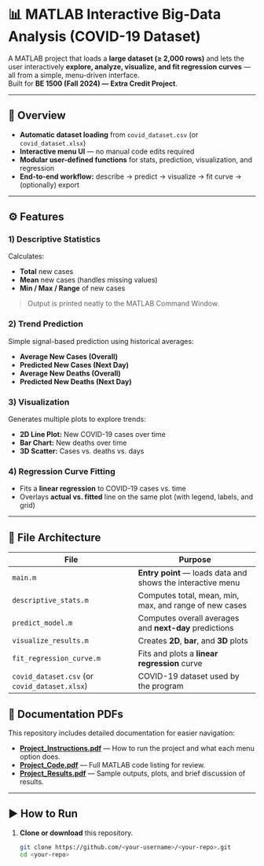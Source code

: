 # 📊 MATLAB Interactive Big-Data Analysis (COVID-19 Dataset)

A MATLAB project that loads a **large dataset (≥ 2,000 rows)** and lets the user interactively **explore, analyze, visualize, and fit regression curves** — all from a simple, menu-driven interface.  
Built for **BE 1500 (Fall 2024) — Extra Credit Project**.

---

## 📌 Overview
- **Automatic dataset loading** from `covid_dataset.csv` (or `covid_dataset.xlsx`)
- **Interactive menu UI** — no manual code edits required
- **Modular user-defined functions** for stats, prediction, visualization, and regression
- **End-to-end workflow:** describe → predict → visualize → fit curve → (optionally) export

---

## ⚙️ Features

### 1) Descriptive Statistics
Calculates:
- **Total** new cases  
- **Mean** new cases (handles missing values)  
- **Min / Max / Range** of new cases

> Output is printed neatly to the MATLAB Command Window.

### 2) Trend Prediction
Simple signal-based prediction using historical averages:
- **Average New Cases (Overall)**
- **Predicted New Cases (Next Day)**
- **Average New Deaths (Overall)**
- **Predicted New Deaths (Next Day)**

### 3) Visualization
Generates multiple plots to explore trends:
- **2D Line Plot:** New COVID-19 cases over time  
- **Bar Chart:** New deaths over time  
- **3D Scatter:** Cases vs. deaths vs. days

### 4) Regression Curve Fitting
- Fits a **linear regression** to COVID-19 cases vs. time  
- Overlays **actual vs. fitted** line on the same plot (with legend, labels, and grid)

---

## 🧱 File Architecture

| File | Purpose |
|---|---|
| `main.m` | **Entry point** — loads data and shows the interactive menu |
| `descriptive_stats.m` | Computes total, mean, min, max, and range of new cases |
| `predict_model.m` | Computes overall averages and **next-day** predictions |
| `visualize_results.m` | Creates **2D**, **bar**, and **3D** plots |
| `fit_regression_curve.m` | Fits and plots a **linear regression** curve |
| `covid_dataset.csv` (or `covid_dataset.xlsx`) | COVID-19 dataset used by the program |

## 📄 Documentation PDFs

This repository includes detailed documentation for easier navigation:

- [**Project_Instructions.pdf**](Project_Instructions.pdf) — How to run the project and what each menu option does.  
- [**Project_Code.pdf**](Project_Code.pdf) — Full MATLAB code listing for review.  
- [**Project_Results.pdf**](Project_Results.pdf) — Sample outputs, plots, and brief discussion of results.


---

## ▶️ How to Run

1. **Clone or download** this repository.
   ```bash
   git clone https://github.com/<your-username>/<your-repo>.git
   cd <your-repo>
